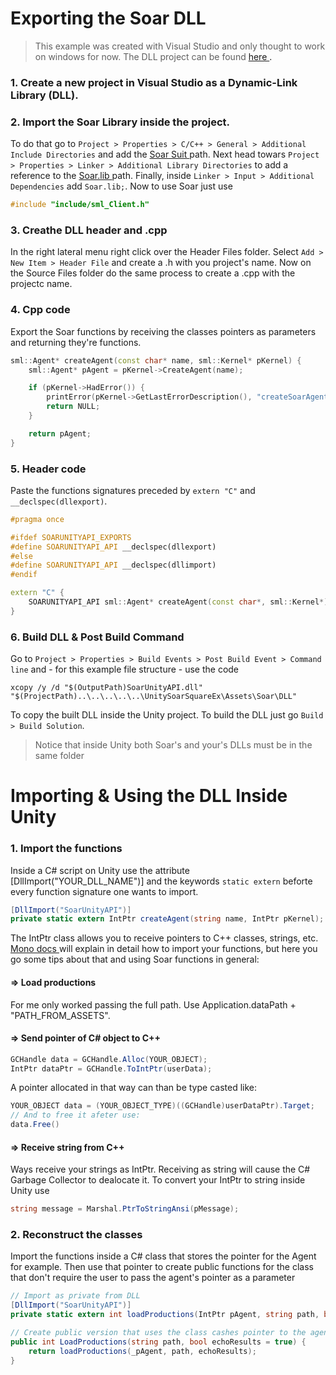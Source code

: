 # Exporting the Soar DLL
> This example was created with Visual Studio and only thought to work on windows for now. The DLL project can be found <a href="https://github.com/FelipeMarra/making-soar-work/tree/main/UnitySoarSquareEx/DLL/SoarUnityAPI"> here <a>.

### 1. Create a new project in Visual Studio as a Dynamic-Link Library (DLL). </br>

### 2. Import the Soar Library inside the project. </br>
To do that go to `Project > Properties > C/C++ > General > Additional Include Directories` and add the <a href="https://github.com/FelipeMarra/making-soar-work/tree/main/UnitySoarSquareEx/DLL/SoarSuite_9.6.1"> Soar Suit <a> path. Next head towars `Project > Properties > Linker > Additional Library Directories` to add a reference to the <a href="https://github.com/FelipeMarra/making-soar-work/tree/main/UnitySoarSquareEx/DLL/SoarSuite_9.6.1/bin/win_x86-64"> Soar.lib <a> path. Finally, inside `Linker > Input > Additional Dependencies` add `Soar.lib;`. Now to use Soar just use 

``` C++
#include "include/sml_Client.h"
```

### 3. Creathe DLL header and .cpp
In the right lateral menu right click over the Header Files folder. Select `Add > New Item > Header File` and create a .h with you project's name. Now on the Source Files folder do the same process to create a .cpp with the projectc name.

### 4. Cpp code
Export the Soar functions by receiving the classes pointers as parameters and returning they're functions.

``` C++
sml::Agent* createAgent(const char* name, sml::Kernel* pKernel) {
    sml::Agent* pAgent = pKernel->CreateAgent(name);

    if (pKernel->HadError()) {
        printError(pKernel->GetLastErrorDescription(), "createSoarAgent: ");
        return NULL;
    }

    return pAgent;
}
```
### 5. Header code
Paste the functions signatures preceded by `extern "C"` and `__declspec(dllexport)`.

``` C++
#pragma once 

#ifdef SOARUNITYAPI_EXPORTS
#define SOARUNITYAPI_API __declspec(dllexport)
#else
#define SOARUNITYAPI_API __declspec(dllimport)
#endif

extern "C" {
    SOARUNITYAPI_API sml::Agent* createAgent(const char*, sml::Kernel*);
}
```
### 6. Build DLL & Post Build Command
Go to `Project > Properties > Build Events > Post Build Event > Command line` and - for this example file structure - use the code 
```
xcopy /y /d "$(OutputPath)SoarUnityAPI.dll" "$(ProjectPath)..\..\..\..\..\UnitySoarSquareEx\Assets\Soar\DLL"
```
To copy the built DLL inside the Unity project. To build the DLL just go `Build > Build Solution`.

>  Notice that inside Unity both Soar's and your's DLLs must be in the same folder

# Importing & Using the DLL Inside Unity
 ### 1. Import the functions
 Inside a C# script on Unity use the attribute [DllImport("YOUR_DLL_NAME")] and the keywords `static extern` beforte every function signature one wants to import.
 ``` C#
[DllImport("SoarUnityAPI")]
private static extern IntPtr createAgent(string name, IntPtr pKernel);
 ```
 The IntPtr class allows you to receive pointers to C++ classes, strings, etc. <a href="https://www.mono-project.com/docs/advanced/pinvoke/"> Mono docs <a> will explain
 in detail how to import your functions, but here you go some tips about that and using Soar functions in general:
 
#### => Load productions
  For me only worked passing the full path. Use Application.dataPath + "PATH_FROM_ASSETS".
  
#### => Send pointer of C# object to C++
``` C#
GCHandle data = GCHandle.Alloc(YOUR_OBJECT);
IntPtr dataPtr = GCHandle.ToIntPtr(userData);
```
A pointer allocated in that way can than be type casted like:
  
``` C#
YOUR_OBJECT data = (YOUR_OBJECT_TYPE)((GCHandle)userDataPtr).Target;
// And to free it afeter use: 
data.Free()
```
#### => Receive string from C++ 
Ways receive your strings as IntPtr. Receiving as string will cause the C# Garbage Collector to dealocate it. To convert your IntPtr to string inside Unity use
  
``` C#
string message = Marshal.PtrToStringAnsi(pMessage);
```
 
### 2. Reconstruct the classes
Import the functions inside a C# class that stores the pointer for the Agent for example. Then use that pointer to create public functions for the class that don't
require the user to pass the agent's pointer as a parameter
``` C#
// Import as private from DLL
[DllImport("SoarUnityAPI")]
private static extern int loadProductions(IntPtr pAgent, string path, bool echoResults);

// Create public version that uses the class cashes pointer to the agent
public int LoadProductions(string path, bool echoResults = true) {
    return loadProductions(_pAgent, path, echoResults);
}
```
 
